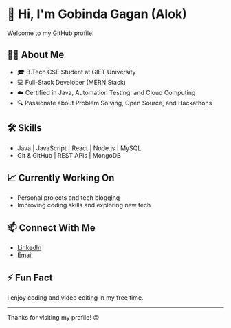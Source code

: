 # 👋 Hi, I'm Gobinda Gagan (Alok)

Welcome to my GitHub profile!

## 👨‍💻 About Me
- 🎓 B.Tech CSE Student at GIET University
- 💻 Full-Stack Developer (MERN Stack)
- ☁️ Certified in Java, Automation Testing, and Cloud Computing
- 🔍 Passionate about Problem Solving, Open Source, and Hackathons

## 🛠️ Skills
- Java | JavaScript | React | Node.js | MySQL
- Git & GitHub | REST APIs | MongoDB

## 📈 Currently Working On
- Personal projects and tech blogging
- Improving coding skills and exploring new tech

## 📫 Connect With Me
- [LinkedIn](https://www.linkedin.com/in/your-profile-url)
- [Email](mailto:your-email@example.com)

## ⚡ Fun Fact
I enjoy coding and video editing in my free time.

---

Thanks for visiting my profile! 😊
